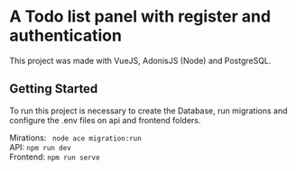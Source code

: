 # A Todo list panel with register and authentication

This project was made with VueJS, AdonisJS (Node) and PostgreSQL.

## Getting Started

To run this project is necessary to create the Database, run migrations and configure the .env files on api and frontend folders.


Mirations: ``` node ace migration:run```  
API: ```npm run dev```  
Frontend: ```npm run serve```
